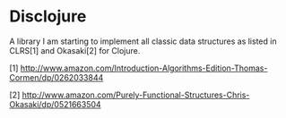 # Disclojure
A library I am starting to implement all classic data structures as listed in CLRS[1] and Okasaki[2] for Clojure.


[1] http://www.amazon.com/Introduction-Algorithms-Edition-Thomas-Cormen/dp/0262033844


[2] http://www.amazon.com/Purely-Functional-Structures-Chris-Okasaki/dp/0521663504
